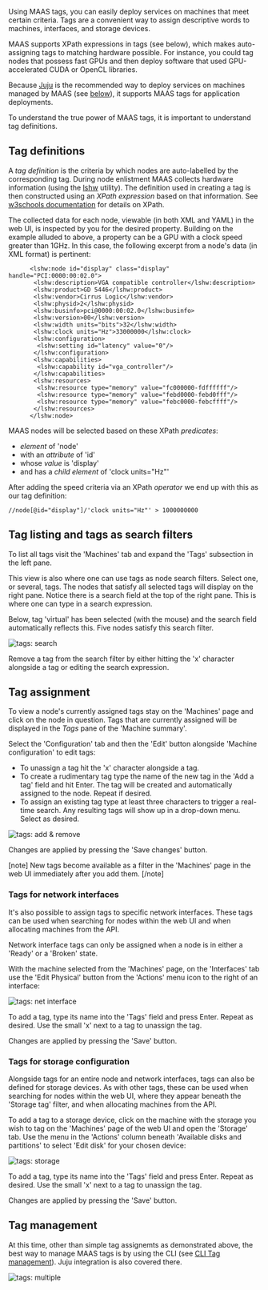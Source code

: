 <!--
Todo:
- Cover how tags are used in the web UI (including XML output for a node)
- Track bug: https://bugs.launchpad.net/maas/+bug/1608629 (UI and tags)
-->
Using MAAS tags, you can easily deploy services on machines that meet certain criteria. Tags are a convenient way to assign descriptive words to machines, interfaces, and storage devices.

MAAS supports XPath expressions in tags (see below), which makes auto-assigning tags to matching hardware possible. For instance, you could tag nodes that possess fast GPUs and then deploy software that used GPU-accelerated CUDA or OpenCL libraries.

Because [Juju](https://jujucharms.com/docs/stable/about-juju.html) is the recommended way to deploy services on machines managed by MAAS (see [below](#tag-management)), it supports MAAS tags for application deployments.

To understand the true power of MAAS tags, it is important to understand tag definitions.

## Tag definitions

A *tag definition* is the criteria by which nodes are auto-labelled by the corresponding tag. During node enlistment MAAS collects hardware information (using the [lshw](http://ezix.org/project/wiki/HardwareLiSter) utility). The definition used in creating a tag is then constructed using an *XPath expression* based on that information. See [w3schools documentation](https://www.w3schools.com/xml/xpath_intro.asp) for details on XPath.

The collected data for each node, viewable (in both XML and YAML) in the web UI, is inspected by you for the desired property. Building on the example alluded to above, a property can be a GPU with a clock speed greater than 1GHz. In this case, the following excerpt from a node's data (in XML format) is pertinent:

``` nohighlight
      <lshw:node id="display" class="display" handle="PCI:0000:00:02.0">
       <lshw:description>VGA compatible controller</lshw:description>
       <lshw:product>GD 5446</lshw:product>
       <lshw:vendor>Cirrus Logic</lshw:vendor>
       <lshw:physid>2</lshw:physid>
       <lshw:businfo>pci@0000:00:02.0</lshw:businfo>
       <lshw:version>00</lshw:version>
       <lshw:width units="bits">32</lshw:width>
       <lshw:clock units="Hz">33000000</lshw:clock>
       <lshw:configuration>
        <lshw:setting id="latency" value="0"/>
       </lshw:configuration>
       <lshw:capabilities>
        <lshw:capability id="vga_controller"/>
       </lshw:capabilities>
       <lshw:resources>
        <lshw:resource type="memory" value="fc000000-fdffffff"/>
        <lshw:resource type="memory" value="febd0000-febd0fff"/>
        <lshw:resource type="memory" value="febc0000-febcffff"/>
       </lshw:resources>
      </lshw:node>
```

MAAS nodes will be selected based on these XPath *predicates*:

-   *element* of 'node'
-   with an *attribute* of 'id'
-   whose *value* is 'display'
-   and has a *child element* of 'clock units="Hz"'

After adding the speed criteria via an XPath *operator* we end up with this as our tag definition:

``` nohighlight
//node[@id="display"]/'clock units="Hz"' > 1000000000
```

## Tag listing and tags as search filters

To list all tags visit the 'Machines' tab and expand the 'Tags' subsection in the left pane.

This view is also where one can use tags as node search filters. Select one, or several, tags. The nodes that satisfy all selected tags will display on the right pane. Notice there is a search field at the top of the right pane. This is where one can type in a search expression.

Below, tag 'virtual' has been selected (with the mouse) and the search field automatically reflects this. Five nodes satisfy this search filter.

![tags: search](../media/nodes-tags__2.6-tags-filter.png)

Remove a tag from the search filter by either hitting the 'x' character alongside a tag or editing the search expression.

## Tag assignment

To view a node's currently assigned tags stay on the 'Machines' page and click on the node in question. Tags that are currently assigned will be displayed in the *Tags* pane of the 'Machine summary'.

Select the 'Configuration' tab and then the 'Edit' button alongside 'Machine configuration' to edit tags:

-   To unassign a tag hit the 'x' character alongside a tag.
-   To create a rudimentary tag type the name of the new tag in the 'Add a tag' field and hit Enter. The tag will be created and automatically assigned to the node. Repeat if desired.
-   To assign an existing tag type at least three characters to trigger a real-time search. Any resulting tags will show up in a drop-down menu. Select as desired.

![tags: add & remove](../media/nodes-tags__2.6-tags-add-remove.png)

Changes are applied by pressing the 'Save changes' button.

[note]
New tags become available as a filter in the 'Machines' page in the web UI immediately after you add them.
[/note]

### Tags for network interfaces

It's also possible to assign tags to specific network interfaces. These tags can be used when searching for nodes within the web UI and when allocating machines from the API.

Network interface tags can only be assigned when a node is in either a 'Ready' or a 'Broken' state.

With the machine selected from the 'Machines' page, on the 'Interfaces' tab use the 'Edit Physical' button from the 'Actions' menu icon to the right of an interface:

![tags: net interface](../media/nodes-tags__2.6-tag-net-interfaces.png)

To add a tag, type its name into the 'Tags' field and press Enter. Repeat as desired. Use the small 'x' next to a tag to unassign the tag.

Changes are applied by pressing the 'Save' button.

### Tags for storage configuration

Alongside tags for an entire node and network interfaces, tags can also be defined for storage devices. As with other tags, these can be used when searching for nodes within the web UI, where they appear beneath the 'Storage tag' filter, and when allocating machines from the API.

To add a tag to a storage device, click on the machine with the storage you wish to tag on the 'Machines' page of the web UI and open the 'Storage' tab. Use the menu in the 'Actions' column beneath 'Available disks and partitions' to select 'Edit disk' for your chosen device:

![tags: storage](../media/nodes-tags__2.6-tag-storage.png)

To add a tag, type its name into the 'Tags' field and press Enter. Repeat as desired. Use the small 'x' next to a tag to unassign the tag.

Changes are applied by pressing the 'Save' button.

## Tag management

At this time, other than simple tag assignemts as demonstrated above, the best way to manage MAAS tags is by using the CLI (see [CLI Tag management](manage-cli-tags.md)). Juju integration is also covered there.

![tags: multiple](../media/nodes-tags__2.6-tag-multiple.png)

<!-- LINKS -->

